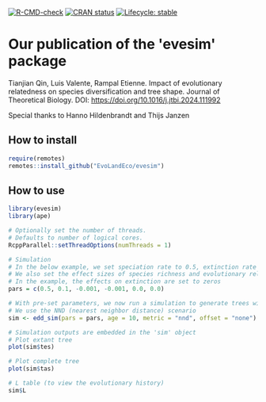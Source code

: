 <!-- badges: start -->
[![R-CMD-check](https://github.com/EvoLandEco/evesim/actions/workflows/R-CMD-check.yaml/badge.svg)](https://github.com/EvoLandEco/evesim/actions/workflows/R-CMD-check.yaml)
[![CRAN status](https://www.r-pkg.org/badges/version/evesim)](https://CRAN.R-project.org/package=evesim)
[![Lifecycle: stable](https://img.shields.io/badge/lifecycle-stable-brightgreen.svg)](https://lifecycle.r-lib.org/articles/stages.html#stable)
<!-- badges: end -->

# Our publication of the 'evesim' package
Tianjian Qin, Luis Valente, Rampal Etienne. Impact of evolutionary relatedness on species diversification and tree shape. Journal of Theoretical Biology. DOI: https://doi.org/10.1016/j.jtbi.2024.111992

Special thanks to Hanno Hildenbrandt and Thijs Janzen

## How to install
```r
require(remotes)
remotes::install_github("EvoLandEco/evesim")
```

## How to use
```r
library(evesim)
library(ape)

# Optionally set the number of threads.
# Defaults to number of logical cores.
RcppParallel::setThreadOptions(numThreads = 1)

# Simulation
# In the below example, we set speciation rate to 0.5, extinction rate to 0.1
# We also set the effect sizes of species richness and evolutionary relatedness on speciation process to -0.001 and -0.001
# In the example, the effects on extinction are set to zeros
pars = c(0.5, 0.1, -0.001, -0.001, 0.0, 0.0)

# With pre-set parameters, we now run a simulation to generate trees with crown age fixed at 10 time units
# We use the NND (nearest neighbor distance) scenario
sim <- edd_sim(pars = pars, age = 10, metric = "nnd", offset = "none")

# Simulation outputs are embedded in the 'sim' object
# Plot extant tree
plot(sim$tes)

# Plot complete tree
plot(sim$tas)

# L table (to view the evolutionary history)
sim$L
```
